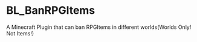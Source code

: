 # BL_BanRPGItems
A Minecraft Plugin that can ban RPGItems in different worlds(Worlds Only! Not Items!)
